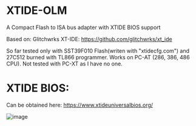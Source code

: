 # XTIDE-OLM
A Compact Flash to ISA bus adapter with XTIDE BIOS support

Based on: Glitchwrks XT-IDE: https://github.com/glitchwrks/xt_ide


So far tested only with SST39F010 Flash(writen with "xtidecfg.com") and 27C512 burned with TL866 programmer.
Works on PC-AT (286, 386, 486 CPU). Not tested with PC-XT as I have no one.

# XTIDE BIOS:
Can be obtained here: https://www.xtideuniversalbios.org/


![image](https://user-images.githubusercontent.com/81614352/210622587-e67f588a-6c4d-4cc8-9c85-02a1a3515ecb.png)
